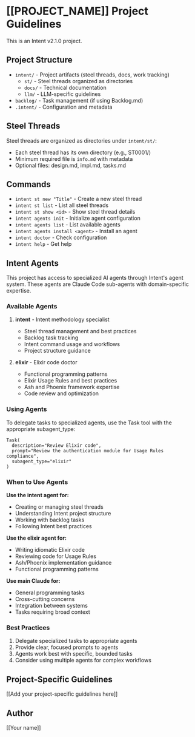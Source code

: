 # [[PROJECT_NAME]] Project Guidelines

This is an Intent v2.1.0 project.

## Project Structure

- `intent/` - Project artifacts (steel threads, docs, work tracking)
  - `st/` - Steel threads organized as directories
  - `docs/` - Technical documentation
  - `llm/` - LLM-specific guidelines
- `backlog/` - Task management (if using Backlog.md)
- `.intent/` - Configuration and metadata

## Steel Threads

Steel threads are organized as directories under `intent/st/`:

- Each steel thread has its own directory (e.g., ST0001/)
- Minimum required file is `info.md` with metadata
- Optional files: design.md, impl.md, tasks.md

## Commands

- `intent st new "Title"` - Create a new steel thread
- `intent st list` - List all steel threads
- `intent st show <id>` - Show steel thread details
- `intent agents init` - Initialize agent configuration
- `intent agents list` - List available agents
- `intent agents install <agent>` - Install an agent
- `intent doctor` - Check configuration
- `intent help` - Get help

## Intent Agents

This project has access to specialized AI agents through Intent's agent system. These agents are Claude Code sub-agents with domain-specific expertise.

### Available Agents

1. **intent** - Intent methodology specialist
   - Steel thread management and best practices
   - Backlog task tracking
   - Intent command usage and workflows
   - Project structure guidance

2. **elixir** - Elixir code doctor
   - Functional programming patterns
   - Elixir Usage Rules and best practices
   - Ash and Phoenix framework expertise
   - Code review and optimization

### Using Agents

To delegate tasks to specialized agents, use the Task tool with the appropriate subagent_type:

```
Task(
  description="Review Elixir code",
  prompt="Review the authentication module for Usage Rules compliance",
  subagent_type="elixir"
)
```

### When to Use Agents

**Use the intent agent for:**

- Creating or managing steel threads
- Understanding Intent project structure
- Working with backlog tasks
- Following Intent best practices

**Use the elixir agent for:**

- Writing idiomatic Elixir code
- Reviewing code for Usage Rules
- Ash/Phoenix implementation guidance
- Functional programming patterns

**Use main Claude for:**

- General programming tasks
- Cross-cutting concerns
- Integration between systems
- Tasks requiring broad context

### Best Practices

1. Delegate specialized tasks to appropriate agents
2. Provide clear, focused prompts to agents
3. Agents work best with specific, bounded tasks
4. Consider using multiple agents for complex workflows

## Project-Specific Guidelines

[[Add your project-specific guidelines here]]

## Author

[[Your name]]
